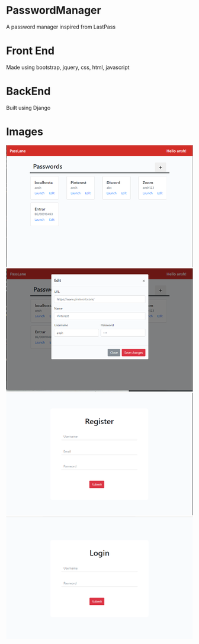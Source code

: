 # PasswordManager

A password manager inspired from LastPass

# Front End
Made using bootstrap, jquery, css, html, javascript

# BackEnd
Built using Django

# Images

 ![Img1](https://github.com/PythonicNoob/PasswordManager/blob/master/Images/Pic1.PNG)
 ![Img1](https://github.com/PythonicNoob/PasswordManager/blob/master/Images/Pic2.PNG)
 ![Img1](https://github.com/PythonicNoob/PasswordManager/blob/master/Images/Pic3.PNG)
 ![Img1](https://github.com/PythonicNoob/PasswordManager/blob/master/Images/Pic4.PNG)
